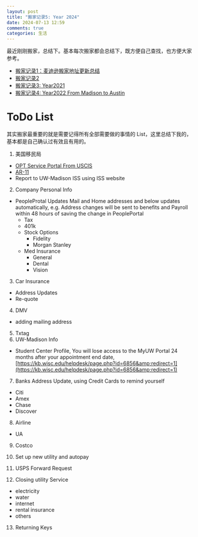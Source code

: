 ```yaml
---
layout: post
title: "搬家记录5: Year 2024"
date: 2024-07-13 12:59
comments: true
categories: 生活
---
```


最近刚刚搬家，总结下。基本每次搬家都会总结下，既方便自己查找，也方便大家参考。

* [搬家记录1：麦迪逊搬家地址更新总结](https://iphyer.github.io/blog/2018/08/07/address/)
* [搬家记录2](https://iphyer.github.io/blog/2020/08/05/NewHome/)
* [搬家记录3: Year2021](https://iphyer.github.io/blog/2021/07/25/Moving21/)
* [搬家记录4: Year2022 From Madison to Austin](https://iphyer.github.io/blog/2022/07/02/Moving22/s)

<!--more-->

# ToDo List

其实搬家最重要的就是需要记得所有全部需要做的事情的 List，这里总结下我的，基本都是自己确认过有效且有用的。

1. 美国移民局
  - [OPT Service Portal From USCIS](https://sevp.ice.gov/opt/#/login)
  - [AR-11](https://www.uscis.gov/addresschange)
  - Report to UW-Madison ISS using ISS website 
2. Company Personal Info
  - PeopleProtal Updates Mail and Home addresses and below updates automatically, e.g. Address changes will be sent to benefits and Payroll within 48 hours of saving the change in PeoplePortal
    - Tax
    - 401k
    - Stock Options
      - Fidelity
      - Morgan Stanley
    - Med Insurance
      - General
      - Dental
      - Vision
3. Car Insurance
  - Address Updates
  - Re-quote
4. DMV
  - adding mailing address
5. Txtag
6. UW-Madison Info
  - Student Center Profile, You will lose access to the MyUW Portal 24 months after your appointment end date, [https://kb.wisc.edu/helpdesk/page.php?id=6856&amp;redirect=1](https://kb.wisc.edu/helpdesk/page.php?id=6856&amp;redirect=1)
7. Banks Address Update, using Credit Cards to remind yourself
  - Citi
  - Amex
  - Chase
  - Discover
8. Airline
  - UA
9. Costco
10. Set up new utility and autopay
11. USPS Forward Request 

12. Closing utility Service 
  - electricity
  - water
  - internet
  - rental insurance
  - others
13. Returning Keys


